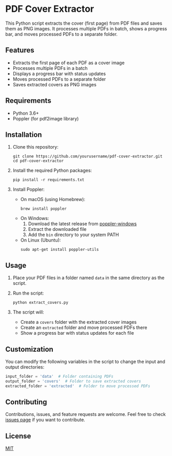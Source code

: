 # PDF Cover Extractor

This Python script extracts the cover (first page) from PDF files and saves them as PNG images. It processes multiple PDFs in batch, shows a progress bar, and moves processed PDFs to a separate folder.

## Features

- Extracts the first page of each PDF as a cover image
- Processes multiple PDFs in a batch
- Displays a progress bar with status updates
- Moves processed PDFs to a separate folder
- Saves extracted covers as PNG images

## Requirements

- Python 3.6+
- Poppler (for pdf2image library)

## Installation

1. Clone this repository:
   ```
   git clone https://github.com/yourusername/pdf-cover-extractor.git
   cd pdf-cover-extractor
   ```

2. Install the required Python packages:
   ```
   pip install -r requirements.txt
   ```

3. Install Poppler:
   - On macOS (using Homebrew):
     ```
     brew install poppler
     ```
   - On Windows:
     1. Download the latest release from [poppler-windows](https://github.com/oschwartz10612/poppler-windows/releases/)
     2. Extract the downloaded file
     3. Add the `bin` directory to your system PATH
   - On Linux (Ubuntu):
     ```
     sudo apt-get install poppler-utils
     ```

## Usage

1. Place your PDF files in a folder named `data` in the same directory as the script.

2. Run the script:
   ```
   python extract_covers.py
   ```

3. The script will:
   - Create a `covers` folder with the extracted cover images
   - Create an `extracted` folder and move processed PDFs there
   - Show a progress bar with status updates for each file

## Customization

You can modify the following variables in the script to change the input and output directories:

```python
input_folder = 'data'  # Folder containing PDFs
output_folder = 'covers'  # Folder to save extracted covers
extracted_folder = 'extracted'  # Folder to move processed PDFs
```

## Contributing

Contributions, issues, and feature requests are welcome. Feel free to check [issues page](https://github.com/yourusername/pdf-cover-extractor/issues) if you want to contribute.

## License

[MIT](https://choosealicense.com/licenses/mit/)
